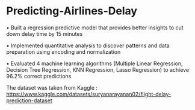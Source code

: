 # Predicting-Airlines-Delay

• Built a regression predictive model that provides better insights to cut down delay time by 15 minutes

• Implemented quantitative analysis to discover patterns and data preparation using encoding and normalization

• Evaluated 4 machine learning algorithms (Multiple Linear Regression, Decision Tree Regression, KNN Regression, Lasso Regression) to achieve 96.2% correct predictions

The dataset was taken from Kaggle : https://www.kaggle.com/datasets/suryanarayanan02/flight-delay-prediction-dataset
